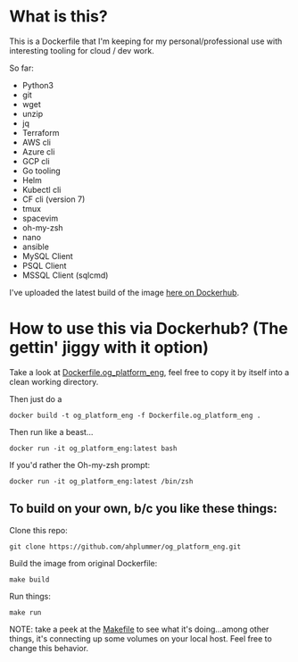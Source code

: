 # What is this?

This is a Dockerfile that I'm keeping for my personal/professional use with interesting tooling for cloud / dev work. 

So far:
* Python3
* git
* wget
* unzip
* jq
* Terraform
* AWS cli
* Azure cli
* GCP cli
* Go tooling
* Helm
* Kubectl cli
* CF cli (version 7)
* tmux
* spacevim
* oh-my-zsh
* nano
* ansible
* MySQL Client
* PSQL Client
* MSSQL Client (sqlcmd)

I've uploaded the latest build of the image [here on Dockerhub](https://hub.docker.com/repository/docker/ahplummer/og_platform_eng).

# How to use this via Dockerhub? (The gettin' jiggy with it option)

Take a look at [Dockerfile.og_platform_eng](./Dockerfile.og_platform_eng), feel free to copy it by itself into a clean working directory.

Then just do a 
```	
docker build -t og_platform_eng -f Dockerfile.og_platform_eng .
```
Then run like a beast...
```
docker run -it og_platform_eng:latest bash
```
If you'd rather the Oh-my-zsh prompt:
```
docker run -it og_platform_eng:latest /bin/zsh
```

## To build on your own, b/c you like these things:

Clone this repo:
```
git clone https://github.com/ahplummer/og_platform_eng.git
```
Build the image from original Dockerfile:
```
make build
```
Run things:
```
make run
```
NOTE: take a peek at the [Makefile](./Makefile) to see what it's doing...among other things, it's connecting up some volumes on your local host. Feel free to change this behavior.



